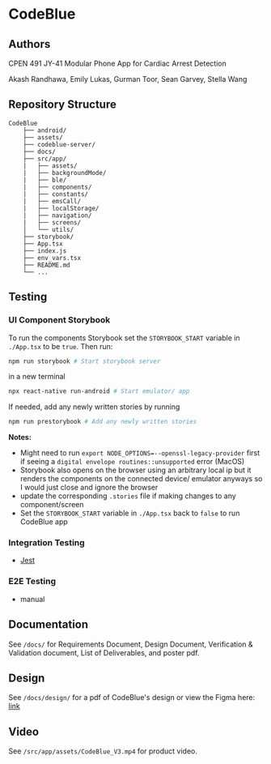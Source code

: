 # CodeBlue

## Authors
CPEN 491 JY-41 Modular Phone App for Cardiac Arrest Detection

Akash Randhawa, Emily Lukas, Gurman Toor, Sean Garvey, Stella Wang

## Repository Structure
```
CodeBlue
    ├── android/
    ├── assets/
    ├── codeblue-server/
    ├── docs/
    ├── src/app/
    |   ├── assets/
    |   ├── backgroundMode/
    |   ├── ble/
    |   ├── components/
    |   ├── constants/
    |   ├── emsCall/
    |   ├── localStorage/
    |   ├── navigation/
    |   ├── screens/
    │   └── utils/
    ├── storybook/
    ├── App.tsx
    ├── index.js
    ├── env_vars.tsx
    ├── README.md
    └── ...
```

## Testing
### UI Component Storybook
To run the components Storybook set the `STORYBOOK_START` variable in `./App.tsx` to be `true`. Then run:
```bash
npm run storybook # Start storybook server
```
in a new terminal 
```bash
npx react-native run-android # Start emulator/ app
```
If needed, add any newly written stories by running 
```bash
npm run prestorybook # Add any newly written stories
```

**Notes:** 
- Might need to run `export NODE_OPTIONS=--openssl-legacy-provider` first if seeing a `digital envelope routines::unsupported` error (MacOS)
- Storybook also opens on the browser using an arbitrary local ip but it renders the components on the connected device/ emulator anyways so I would just close and ignore the browser
- update the corresponding `.stories` file if making changes to any component/screen
- Set the `STORYBOOK_START` variable in `./App.tsx` back to `false` to run CodeBlue app

### Integration Testing
- [Jest](https://jestjs.io/)

### E2E Testing
- manual


## Documentation
See `/docs/` for Requirements Document, Design Document, Verification & Validation document, List of Deliverables, and poster pdf. 

## Design
See `/docs/design/` for a pdf of CodeBlue's design or view the Figma here: [link](https://www.figma.com/file/7OU2D8eeyulnAefY1gSlYP/Capstone?node-id=157%3A5068&t=BwlZVMN370W3oOyi-1)

## Video
See `/src/app/assets/CodeBlue_V3.mp4` for product video. 
